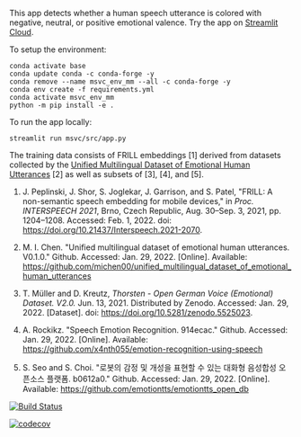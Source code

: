 This app detects whether a human speech utterance is colored with negative, neutral, or positive emotional valence. Try the app on [Streamlit Cloud](https://bit.ly/MSVC_app).

To setup the environment:

    conda activate base
    conda update conda -c conda-forge -y
    conda remove --name msvc_env_mm --all -c conda-forge -y
    conda env create -f requirements.yml
    conda activate msvc_env_mm
    python -m pip install -e .

To run the app locally:

    streamlit run msvc/src/app.py

The training data consists of FRILL embeddings [1] derived from datasets collected by the [Unified Multilingual Dataset of Emotional Human Utterances](https://github.com/michen00/unified_multilingual_dataset_of_emotional_human_utterances) [2] as well as subsets of [3], [4], and [5].

1. J. Peplinski, J. Shor, S. Joglekar, J. Garrison, and S. Patel, "FRILL: A non-semantic speech embedding for mobile devices," in *Proc. INTERSPEECH 2021*, Brno, Czech Republic, Aug. 30–Sep. 3, 2021, pp. 1204–1208. Accessed: Feb. 1, 2022. doi: https://doi.org/10.21437/Interspeech.2021-2070.

1. M. I. Chen. "Unified multilingual dataset of emotional human utterances. V0.1.0." Github. Accessed: Jan. 29, 2022. [Online]. Available: https://github.com/michen00/unified_multilingual_dataset_of_emotional_human_utterances

1. T. Müller and D. Kreutz, *Thorsten - Open German Voice (Emotional) Dataset. V2.0.* Jun. 13, 2021. Distributed by Zenodo. Accessed: Jan. 29, 2022. [Dataset]. doi: https://doi.org/10.5281/zenodo.5525023.

1. A. Rockikz. "Speech Emotion Recognition. 914ecac." Github. Accessed: Jan. 29, 2022. [Online]. Available: https://github.com/x4nth055/emotion-recognition-using-speech

1. S. Seo and S. Choi. "로봇의 감정 및 개성을 표현할 수 있는 대화형 음성합성 오픈소스 플랫폼. b0612a0." Github. Accessed: Jan. 29, 2022. [Online]. Available: https://github.com/emotiontts/emotiontts_open_db

[![Build Status](https://app.travis-ci.com/michen00/MSVC.svg?branch=main)](https://app.travis-ci.com/michen00/MSVC)

[![codecov](https://codecov.io/gh/michen00/MSVC/branch/main/graph/badge.svg?token=QHNSF30QZ7)](https://codecov.io/gh/michen00/MSVC)

